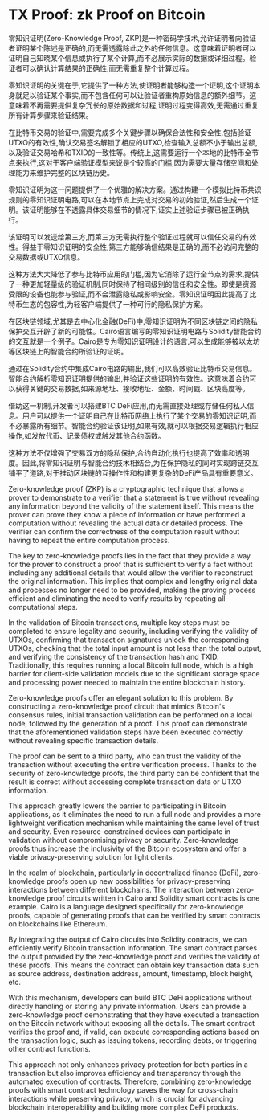 # TX Proof: zk Proof on Bitcoin

零知识证明(Zero-Knowledge Proof, ZKP)是一种密码学技术,允许证明者向验证者证明某个陈述是正确的,而无需透露除此之外的任何信息。这意味着证明者可以证明自己知晓某个信息或执行了某个计算,而不必展示实际的数据或详细过程。验证者可以确认计算结果的正确性,而无需重复整个计算过程。

零知识证明的关键在于,它提供了一种方法,使证明者能够构造一个证明,这个证明本身就足以验证某个事实,而不包含任何可以让验证者重构原始信息的额外细节。这意味着不再需要提供复杂冗长的原始数据和过程,证明过程变得高效,无需通过重复所有计算步骤来验证结果。

在比特币交易的验证中,需要完成多个关键步骤以确保合法性和安全性,包括验证UTXO的有效性,确认交易签名解锁了相应的UTXO,检查输入总额不小于输出总额,以及验证交易哈希和TXID的一致性等。传统上,这需要运行一个本地的比特币全节点来执行,这对于客户端验证模型来说是个较高的门槛,因为需要大量存储空间和处理能力来维护完整的区块链历史。

零知识证明为这一问题提供了一个优雅的解决方案。通过构建一个模拟比特币共识规则的零知识证明电路,可以在本地节点上完成对交易的初始验证,然后生成一个证明。该证明能够在不透露具体交易细节的情况下,证实上述验证步骤已被正确执行。

该证明可以发送给第三方,而第三方无需执行整个验证过程就可以信任交易的有效性。得益于零知识证明的安全性,第三方能够确信结果是正确的,而不必访问完整的交易数据或UTXO信息。

这种方法大大降低了参与比特币应用的门槛,因为它消除了运行全节点的需求,提供了一种更加轻量级的验证机制,同时保持了相同级别的信任和安全性。即使是资源受限的设备也能参与验证,而不会泄露隐私或影响安全。零知识证明因此提高了比特币生态的包容性,为轻客户端提供了一种可行的隐私保护方案。

在区块链领域,尤其是去中心化金融(DeFi)中,零知识证明为不同区块链之间的隐私保护交互开辟了新的可能性。Cairo语言编写的零知识证明电路与Solidity智能合约的交互就是一个例子。Cairo是专为零知识证明设计的语言,可以生成能够被以太坊等区块链上的智能合约所验证的证明。

通过在Solidity合约中集成Cairo电路的输出,我们可以高效验证比特币交易信息。智能合约解析零知识证明提供的输出,并验证这些证明的有效性。这意味着合约可以获得关键的交易数据,如来源地址、接收地址、金额、时间戳、区块高度等。

借助这一机制,开发者可以搭建BTC DeFi应用,而无需直接处理或存储任何私人信息。用户可以提供一个证明自己在比特币网络上执行了某个交易的零知识证明,而不必暴露所有细节。智能合约验证该证明,如果有效,就可以根据交易逻辑执行相应操作,如发放代币、记录债权或触发其他合约函数。

这种方法不仅增强了交易双方的隐私保护,合约自动化执行也提高了效率和透明度。因此,将零知识证明与智能合约技术相结合,为在保护隐私的同时实现跨链交互铺平了道路,对于推动区块链的互操作性和构建更复杂的DeFi产品具有重要意义。



Zero-knowledge proof (ZKP) is a cryptographic technique that allows a prover to demonstrate to a verifier that a statement is true without revealing any information beyond the validity of the statement itself. This means the prover can prove they know a piece of information or have performed a computation without revealing the actual data or detailed process. The verifier can confirm the correctness of the computation result without having to repeat the entire computation process.

The key to zero-knowledge proofs lies in the fact that they provide a way for the prover to construct a proof that is sufficient to verify a fact without including any additional details that would allow the verifier to reconstruct the original information. This implies that complex and lengthy original data and processes no longer need to be provided, making the proving process efficient and eliminating the need to verify results by repeating all computational steps.

In the validation of Bitcoin transactions, multiple key steps must be completed to ensure legality and security, including verifying the validity of UTXOs, confirming that transaction signatures unlock the corresponding UTXOs, checking that the total input amount is not less than the total output, and verifying the consistency of the transaction hash and TXID. Traditionally, this requires running a local Bitcoin full node, which is a high barrier for client-side validation models due to the significant storage space and processing power needed to maintain the entire blockchain history.

Zero-knowledge proofs offer an elegant solution to this problem. By constructing a zero-knowledge proof circuit that mimics Bitcoin's consensus rules, initial transaction validation can be performed on a local node, followed by the generation of a proof. This proof can demonstrate that the aforementioned validation steps have been executed correctly without revealing specific transaction details.

The proof can be sent to a third party, who can trust the validity of the transaction without executing the entire verification process. Thanks to the security of zero-knowledge proofs, the third party can be confident that the result is correct without accessing complete transaction data or UTXO information.

This approach greatly lowers the barrier to participating in Bitcoin applications, as it eliminates the need to run a full node and provides a more lightweight verification mechanism while maintaining the same level of trust and security. Even resource-constrained devices can participate in validation without compromising privacy or security. Zero-knowledge proofs thus increase the inclusivity of the Bitcoin ecosystem and offer a viable privacy-preserving solution for light clients.

In the realm of blockchain, particularly in decentralized finance (DeFi), zero-knowledge proofs open up new possibilities for privacy-preserving interactions between different blockchains. The interaction between zero-knowledge proof circuits written in Cairo and Solidity smart contracts is one example. Cairo is a language designed specifically for zero-knowledge proofs, capable of generating proofs that can be verified by smart contracts on blockchains like Ethereum.

By integrating the output of Cairo circuits into Solidity contracts, we can efficiently verify Bitcoin transaction information. The smart contract parses the output provided by the zero-knowledge proof and verifies the validity of these proofs. This means the contract can obtain key transaction data such as source address, destination address, amount, timestamp, block height, etc.

With this mechanism, developers can build BTC DeFi applications without directly handling or storing any private information. Users can provide a zero-knowledge proof demonstrating that they have executed a transaction on the Bitcoin network without exposing all the details. The smart contract verifies the proof and, if valid, can execute corresponding actions based on the transaction logic, such as issuing tokens, recording debts, or triggering other contract functions.

This approach not only enhances privacy protection for both parties in a transaction but also improves efficiency and transparency through the automated execution of contracts. Therefore, combining zero-knowledge proofs with smart contract technology paves the way for cross-chain interactions while preserving privacy, which is crucial for advancing blockchain interoperability and building more complex DeFi products.
